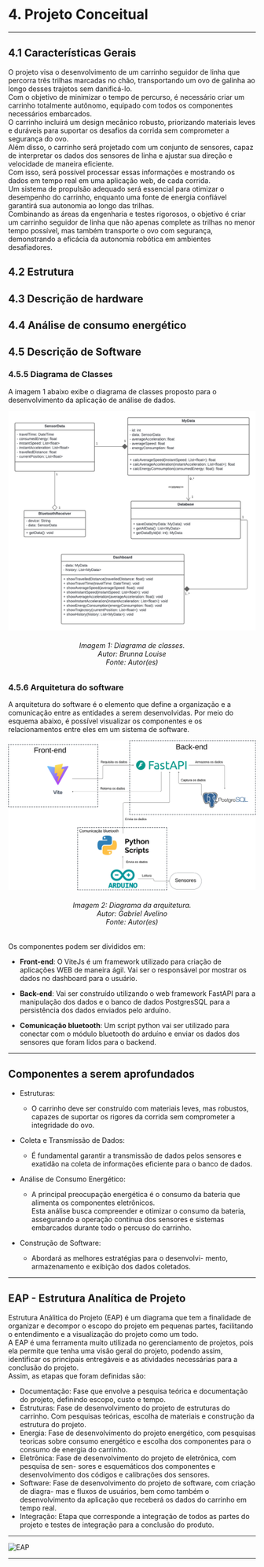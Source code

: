 # 4. Projeto Conceitual

___________________________________________________________________________________


## 4.1 Características Gerais

O projeto visa o desenvolvimento de um carrinho seguidor de linha que percorra
três trilhas marcadas no chão, transportando um ovo de galinha ao longo desses trajetos
sem danificá-lo.<br> 
Com o objetivo de minimizar o tempo de percurso, é necessário criar
um carrinho totalmente autônomo, equipado com todos os componentes necessários embarcados.<br>
O carrinho incluirá um design mecânico robusto, priorizando materiais leves e
duráveis para suportar os desafios da corrida sem comprometer a segurança do ovo.<br>
Além disso, o carrinho será projetado com um conjunto de sensores, capaz de interpretar os dados
dos sensores de linha e ajustar sua direção e velocidade de maneira eficiente.<br> 
Com isso, será possível processar essas informações e mostrando os dados em tempo real em uma
aplicação web, de cada corrida.<br> 
Um sistema de propulsão adequado será essencial para otimizar o desempenho do carrinho, 
enquanto uma fonte de energia confiável garantirá sua autonomia ao longo das trilhas.<br>
Combinando as áreas da engenharia e testes rigorosos, o objetivo é criar um carrinho seguidor
de linha que não apenas complete as trilhas no menor tempo possível, mas
também transporte o ovo com segurança, demonstrando a eficácia da autonomia robótica
em ambientes desafiadores.

## 4.2 Estrutura

## 4.3 Descrição de hardware

## 4.4 Análise de consumo energético

## 4.5 Descrição de Software


### 4.5.5 Diagrama de Classes

A imagem 1 abaixo exibe o diagrama de classes proposto para o desenvolvimento da aplicação de análise de dados.<br>

![Diagrama de Classes](img/diagrama_classes.png)
<h6 align = "center"> Imagem 1: Diagrama de classes.
<br> Autor: Brunna Louise
<br>Fonte: Autor(es)</h6>


### 4.5.6 Arquitetura do software

A arquitetura do software é o elemento que define a organização e a comunicação
entre as entidades a serem desenvolvidas. Por meio do esquema abaixo, é possível
visualizar os componentes e os relacionamentos entre eles em um sistema de software.

![Diagrama da arquitetura](img/diagrama_arquitetura.png)
<h6 align = "center"> Imagem 2: Diagrama da arquitetura.
<br> Autor: Gabriel Avelino
<br>Fonte: Autor(es)</h6>

Os componentes podem ser divididos em:

- **Front-end**: O ViteJs é um framework utilizado para criação de aplicações WEB de maneira ágil. Vai ser o responsável por mostrar
os dados no dashboard para o usuário.

- **Back-end**: Vai ser construído utilizando o web framework FastAPI para a manipulação dos dados e o banco de dados PostgresSQL para a persistência
dos dados enviados pelo arduíno.

- **Comunicação bluetooth**: Um script python vai ser utilizado para conectar com o módulo bluetooth do arduíno e enviar os dados dos sensores que foram lidos para o backend.


___________________________________________________________________________________

## Componentes a serem aprofundados

- Estruturas:
    - O carrinho deve ser construído com materiais leves, mas robustos,
    capazes de suportar os rigores da corrida sem comprometer a integridade do ovo.<br>

- Coleta e Transmissão de Dados: 
    - É fundamental garantir a transmissão de
    dados pelos sensores e exatidão na coleta de informações eficiente para o banco de dados.<br>
- Análise de Consumo Energético: 
    - A principal preocupação energética é o consumo da bateria que alimenta os componentes eletrônicos.<br> 
    Esta análise busca compreender e otimizar o consumo da bateria, assegurando a operação contínua dos sensores e sistemas
    embarcados durante todo o percuso do carrinho.<br>
- Construção de Software: 
    - Abordará as melhores estratégias para o desenvolvi-
    mento, armazenamento e exibição dos dados coletados.

___________________________________________________________________________________

## EAP - Estrutura Analítica de Projeto

Estrutura Análitica do Projeto (EAP) é um diagrama que tem a finalidade de
organizar e decompor o escopo do projeto em pequenas partes, facilitando o entendimento
e a visualização do projeto como um todo.<br>
A EAP é uma ferramenta muito utilizada no gerenciamento de projetos, pois ela permite que
tenha uma visão geral do projeto, podendo assim, identificar os principais entregáveis e
as atividades necessárias para a conclusão do projeto.<br>
Assim, as etapas que foram definidas são:<br>

- Documentação: Fase que envolve a pesquisa teórica e documentação do projeto,
definindo escopo, custo e tempo.<br>
- Estruturas: Fase de desenvolvimento do projeto de estruturas do carrinho. Com
pesquisas teóricas, escolha de materiais e construção da estrutura do projeto.<br>
- Energia: Fase de desenvolvimento do projeto energético, com pesquisas teoricas
sobre consumo energético e escolha dos componentes para o consumo de energia do
carrinho.<br>
- Eletrônica: Fase de desenvolvimento do projeto de eletrônica, com pesquisa de sen-
sores e esquemáticos dos componentes e desenvolvimento dos códigos e calibrações
dos sensores.<br>
- Software: Fase de desenvolvimento do projeto de software, com criação de diagra-
mas e fluxos de usuários, bem como também o desenvolvimento da aplicação que
receberá os dados do carrinho em tempo real.<br>
- Integração: Etapa que corresponde a integração de todos as partes do projeto e
testes de integração para a conclusão do produto.

___________________________________________________________________________________


![EAP](img/EAP_PI1.png)

___________________________________________________________________________________